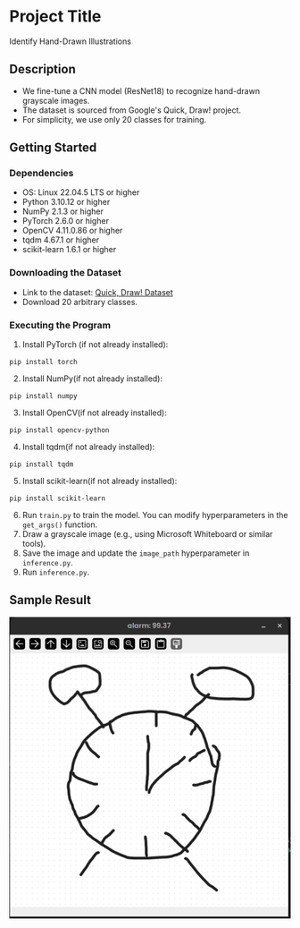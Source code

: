 # Project Title
Identify Hand-Drawn Illustrations

## Description
- We fine-tune a CNN model (ResNet18) to recognize hand-drawn grayscale images.
- The dataset is sourced from Google's Quick, Draw! project.
- For simplicity, we use only 20 classes for training.

## Getting Started

### Dependencies
- OS: Linux 22.04.5 LTS or higher
- Python 3.10.12 or higher
- NumPy 2.1.3 or higher
- PyTorch 2.6.0 or higher
- OpenCV 4.11.0.86 or higher
- tqdm 4.67.1 or higher
- scikit-learn 1.6.1 or higher

### Downloading the Dataset
- Link to the dataset: [Quick, Draw! Dataset](https://console.cloud.google.com/storage/browser/quickdraw_dataset/full/numpy_bitmap;tab=objects?pageState=(%22StorageObjectListTable%22:(%22f%22:%22%255B%255D%22))&prefix=&forceOnObjectsSortingFiltering=false&inv=1&invt=AbrzMQ)
- Download 20 arbitrary classes.

### Executing the Program
1. Install PyTorch (if not already installed):
```
pip install torch
```

2. Install NumPy(if not already installed):
```
pip install numpy
```

3. Install OpenCV(if not already installed):
```
pip install opencv-python
```

4. Install tqdm(if not already installed):
```
pip install tqdm
```
5. Install scikit-learn(if not already installed):
```
pip install scikit-learn
```
6. Run `train.py` to train the model. You can modify hyperparameters in the `get_args()` function.
7. Draw a grayscale image (e.g., using Microsoft Whiteboard or similar tools).
8. Save the image and update the `image_path` hyperparameter in `inference.py`.
9. Run `inference.py`.

## Sample Result
![Alt text](./sample_result.png)
